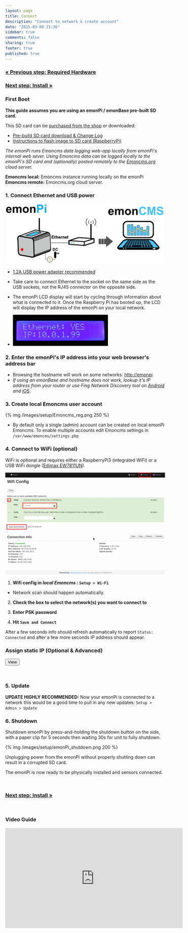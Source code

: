 ```yaml
---
layout: page
title: Connect
description: "Connect to network & create account"
date: "2015-03-08 21:36"
sidebar: true
comments: false
sharing: true
footer: true
published: true
---
```


### [&laquo; Previous step: Required Hardware](/setup/)

### [Next step: Install &raquo;](/setup/install/)

### **First Boot**

<p class="note">
<b>This guide assumes you are using an emonPi / emonBase pre-built SD card.</b>
</p>

This SD card can be [purchased from the shop](http://shop.openenergymonitor.com/pre-loaded-emonsd-microsd-card-for-raspberry-pi/) or downloaded:

- [Pre-build SD card download & Change Log](https://github.com/openenergymonitor/emonpi/wiki/emonSD-pre-built-SD-card-Repository-&-Change-Log)
- [Instructions to flash image to SD card (RaspberryPi)](https://www.raspberrypi.org/documentation/installation/installing-images/README.md)

*The emonPi runs Emoncms data logging web-app locally from emonPi's internal web sever. Using Emoncms data can be logged locally to the emonPi's SD card and (optionally) posted remotely to the [Emoncms.org](https://emoncms.org) cloud server.*


<p class="note">
<b>Emoncms local:</b> Emoncms instance running locally on the emonPi
<br>
<b>Emoncms remote:</b> Emoncms.org cloud server.
</p>

### 1. **Connect Ethernet and USB power**

![emonPi First Boot Etherent](/images/setup/emonpi_ethernet_first_boot.png)

  - [1.2A USB power adapter recommended](http://shop.openenergymonitor.com/power-supplies/)

  - <p class="note"> Take care to connect Ethernet to the socket on the same side as the USB sockets, not the RJ45 connector on the opposite side.</p>
  - The emonPi LCD display will start by cycling through information about what is connected to it. Once the Raspberry Pi has booted up, the LCD will display the IP address of the emonPi on your local network.
 - ![Ethernet Connected](/images/setup/Etherent_Connected.jpg)


### 2. **Enter the emonPi's IP address into your web browser's address bar**

- Browsing the hostname will work on some networks: [http://emonpi](http://emonpi)
- *If using an emonBase and hostname does not work, lookup it's IP address from your router or use Fing Network Discovery tool on [Android](https://play.google.com/store/apps/details?id=com.overlook.android.fing&hl=en_GB) and [iOS](https://itunes.apple.com/gb/app/fing-network-scanner/id430921107?mt=8)*.


### 3. **Create local Emoncms user account**

 {% img /images/setup/Emoncms_reg.png 250 %}

  - By default only a single (admin) account can be created on local emonPi Emoncms. To enable multiple accounts edit Emoncms settings in `/var/www/emoncms/settings.php`

### 4. Connect to WiFi (optional)

WiFi is optional and requires either a RaspberryPi3 (integrated WiFi) or a USB WiFi dongle ([Edimax EW7811UN](http://shop.openenergymonitor.com/edimax-usb-wifi-adapter-ew-7811un/)).

![Connect to Wifi](/images/setup/wifi9_0.png)

1. **Wifi config in *local Emoncms* : `Setup > Wi-Fi`**
 - Network scan should happen automatically.

2. **Check the box to select the network(s) you want to connect to**

3. **Enter PSK password**

4. **Hit `Save and Connect`**

After a few seconds info should refresh automatically to report `Status: Connected` and after a few more seconds IP address should appear.

### Assign static IP (Optional & Advanced)

<script src="https://ajax.googleapis.com/ajax/libs/jquery/1.6.4/jquery.min.js" type="text/javascript"></script>
<script src="/javascripts/showHide.js" type="text/javascript"></script>
<script type="text/javascript">

$(document).ready(function(){


   $('.show_hide').showHide({
		speed: 100,  // speed you want the toggle to happen
		easing: '',  // the animation effect you want. Remove this line if you dont want an effect and if you haven't included jQuery UI
		changeText: 0, // if you dont want the button text to change, set this to 0
		showText: 'View',// the button text to show when a div is closed
		hideText: 'Close' // the button text to show when a div is open
					 
	});


});

</script>


<button type="button" class="show_hide" href="#" rel="#slidingDiv">View</button>
<div id="slidingDiv" class="toggleDiv" style="display: none;">
    <p>If local static IP address is required the easiest way is to allow IP address to be given via DHCP then fix the IP address on the router. Not all routes support this.</p>

    <p>Alternatively to set a static IP address on the emonPi itself connect via SSH and edit /etc/network/interfaces. E.g the following commands will SSH into emonPi, create backup of the interfaces file then setup a static IP on Ethernet. For WiFi change eth0 to wlan0.</p>
    <pre>
    $ shh pi@192.168.X.X
    User: "pi" | Password: "emonpi2016"
    $ rpi-rw
    $ sudo cp /etc/network/interfaces /etc/network/backup_interfaces
    $ sudo nano /etc/network/interfaces
    <br>
    > Edit the file to be the following changing to suit your network: <br>
    auto lo
    iface lo inet loopback
    iface eth0 inet static

    address 10.0.1.96
    netmask 255.255.255.0
    network 10.0.1.0
    broadcast 10.0.1.255
    gateway 10.0.1.254
    <br>
    [CTRL + X] then Y to save and exit nano
    $rpi-ro
    </pre>
    <a href="http://www.modmypi.com/blog/tutorial-how-to-give-your-raspberry-pi-a-static-ip-address">Tutorial - How to give your Raspberry Pi a Static IP Address</a>


</div>

<br>

### 5. Update

**UPDATE HIGHLY RECOMMENDED:** Now your emonPi is connected to a network this would be a good time to pull in any new updates: `Setup > Admin > Update`

### 6. Shutdown

Shutdown emonPi by press-and-holding the shutdown button on the side, with a paper clip for 5 seconds then waiting 30s for unit to fully shutdown.

{% img /images/setup/emonPi_shutdown.png 200 %}

<p class='note warning'>
Unplugging power from the emonPi without properly shutting down can result in a corrupted SD card.
</p>

The emonPi is now ready to be physically installed and sensors connected.

<br>

### [Next step: Install &raquo;](/setup/install/)

<br>

### Video Guide
<div class='videoWrapper'>
<iframe width="560" height="315" src="https://www.youtube.com/embed/77WEj9Q6JEE" frameborder="0" allowfullscreen></iframe>
</div>
